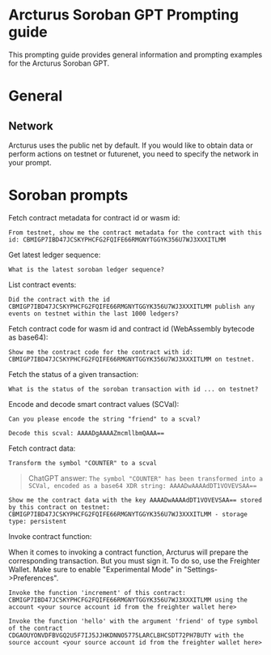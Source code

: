 # Arcturus Soroban GPT Prompting guide

This prompting guide provides general information and prompting examples for the Arcturus Soroban GPT.

# General

## Network

Arcturus uses the public net by default. If you would like to obtain data or perform actions on testnet or futurenet, you need to specify the network in your prompt.

# Soroban prompts

Fetch contract metadata for contract id or wasm id:

`From testnet, show me the contract metadata for the contract with this id: CBMIGP7IBD47JCSKYPHCFG2FQIFE66RMGNYTGGYK356U7WJ3XXXITLMM`

Get latest ledger sequence:

`What is the latest soroban ledger sequence?`

List contract events:

`Did the contract with the id CBMIGP7IBD47JCSKYPHCFG2FQIFE66RMGNYTGGYK356U7WJ3XXXITLMM publish any events on testnet within the last 1000 ledgers?`

Fetch contract code for wasm id and contract id (WebAssembly bytecode as base64):

`Show me the contract code for the contract with id: CBMIGP7IBD47JCSKYPHCFG2FQIFE66RMGNYTGGYK356U7WJ3XXXITLMM on testnet.`

Fetch the status of a given transaction:

`What is the status of the soroban transaction with id ... on testnet?` 

Encode and decode smart contract values (SCVal):

`Can you please encode the string "friend" to a scval?`

`Decode this scval: AAAADgAAAAZmcmllbmQAAA==`

Fetch contract data:

`Transform the symbol "COUNTER" to a scval`
> ChatGPT answer: `The symbol "COUNTER" has been transformed into a SCVal, encoded as a base64 XDR string: AAAADwAAAAdDT1VOVEVSAA==`

`Show me the contract data with the key AAAADwAAAAdDT1VOVEVSAA== stored by this contract on testnet: CBMIGP7IBD47JCSKYPHCFG2FQIFE66RMGNYTGGYK356U7WJ3XXXITLMM - storage type: persistent`

Invoke contract function:

When it comes to invoking a contract function, Arcturus will prepare the corresponding transaction. But you must sign it. To do so, use the Freighter Wallet. Make sure to enable "Experimental Mode" in "Settings->Preferences".

`Invoke the function 'increment' of this contract: CBMIGP7IBD47JCSKYPHCFG2FQIFE66RMGNYTGGYK356U7WJ3XXXITLMM using the account <your source account id from the freighter wallet here>`

`Invoke the function 'hello' with the argument 'friend' of type symbol of the contract CDGAOUYONVDFBVGQ2U5F7IJ5JJHKDNNO5775LARCLBHCSDT72PH7BUTY with the source account <your source account id from the freighter wallet here>`